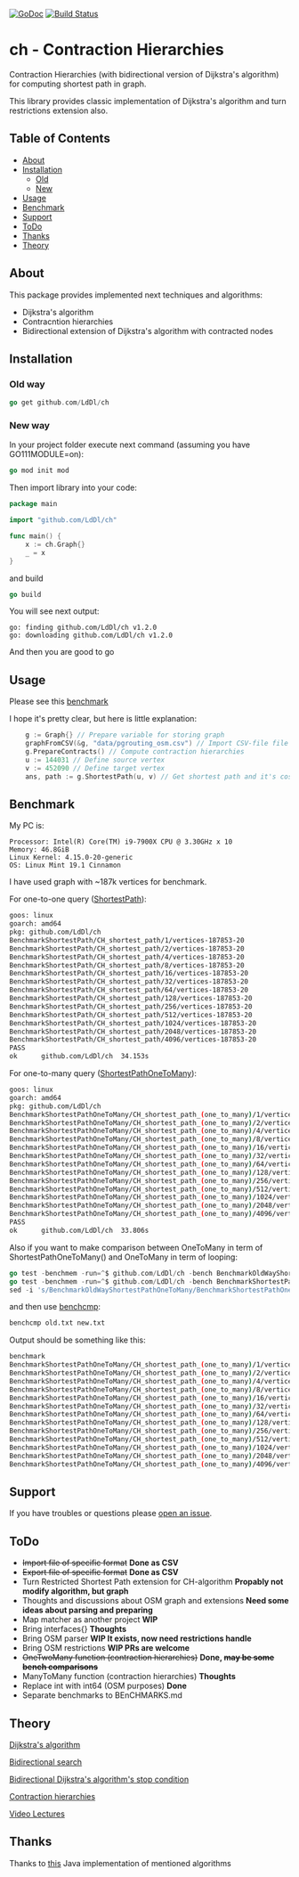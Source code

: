 [![GoDoc](https://godoc.org/github.com/golang/gddo?status.svg)](https://godoc.org/github.com/LdDl/ch)
[![Build Status](https://travis-ci.com/LdDl/ch.svg?branch=master)](https://travis-ci.com/LdDl/ch)

# ch - Contraction Hierarchies
Contraction Hierarchies (with bidirectional version of Dijkstra's algorithm) for computing shortest path in graph.

This library provides classic implementation of Dijkstra's algorithm and turn restrictions extension also.

## Table of Contents

- [About](#about)
- [Installation](#installation)
    - [Old](#old-way)
    - [New](#new-way)
- [Usage](#usage)
- [Benchmark](#benchmark)
- [Support](#support)
- [ToDo](#todo)
- [Thanks](#thanks)
- [Theory](#theory)

## About
This package provides implemented next techniques and algorithms:
* Dijkstra's algorithm
* Contracntion hierarchies
* Bidirectional extension of Dijkstra's algorithm with contracted nodes

## Installation

### Old way
```go
go get github.com/LdDl/ch
```


### New way 
In your project folder execute next command (assuming you have GO111MODULE=on):
```go
go mod init mod
```
Then import library into your code:
```go
package main

import "github.com/LdDl/ch"

func main() {
	x := ch.Graph{}
	_ = x
}
```
and build
```go
go build
```
You will see next output:
```shell
go: finding github.com/LdDl/ch v1.2.0
go: downloading github.com/LdDl/ch v1.2.0
```
And then you are good to go 

## Usage

Please see this [benchmark](bidirectional_ch_test.go#L59)

I hope it's pretty clear, but here is little explanation:
```go
    g := Graph{} // Prepare variable for storing graph
    graphFromCSV(&g, "data/pgrouting_osm.csv") // Import CSV-file file into programm
    g.PrepareContracts() // Compute contraction hierarchies
    u := 144031 // Define source vertex
    v := 452090 // Define target vertex
    ans, path := g.ShortestPath(u, v) // Get shortest path and it's cost between source and target vertex
```

## Benchmark

My PC is:

    Processor: Intel(R) Core(TM) i9-7900X CPU @ 3.30GHz x 10
    Memory: 46.8GiB
    Linux Kernel: 4.15.0-20-generic
    OS: Linux Mint 19.1 Cinnamon

I have used graph with ~187k vertices for benchmark.

For one-to-one query ([ShortestPath](bidirectional_ch.go#L16)):
```bash
goos: linux
goarch: amd64
pkg: github.com/LdDl/ch
BenchmarkShortestPath/CH_shortest_path/1/vertices-187853-20         	     500	   2801587 ns/op	 3532241 B/op	    2225 allocs/op
BenchmarkShortestPath/CH_shortest_path/2/vertices-187853-20         	    1000	   2639499 ns/op	 3532225 B/op	    2225 allocs/op
BenchmarkShortestPath/CH_shortest_path/4/vertices-187853-20         	    1000	   2730468 ns/op	 3532239 B/op	    2225 allocs/op
BenchmarkShortestPath/CH_shortest_path/8/vertices-187853-20         	     500	   2887250 ns/op	 3532254 B/op	    2225 allocs/op
BenchmarkShortestPath/CH_shortest_path/16/vertices-187853-20        	     500	   2292956 ns/op	 3532251 B/op	    2225 allocs/op
BenchmarkShortestPath/CH_shortest_path/32/vertices-187853-20        	     500	   2837590 ns/op	 3532247 B/op	    2225 allocs/op
BenchmarkShortestPath/CH_shortest_path/64/vertices-187853-20        	     500	   2649959 ns/op	 3532233 B/op	    2225 allocs/op
BenchmarkShortestPath/CH_shortest_path/128/vertices-187853-20       	     500	   2790797 ns/op	 3532215 B/op	    2225 allocs/op
BenchmarkShortestPath/CH_shortest_path/256/vertices-187853-20       	     500	   2640733 ns/op	 3532231 B/op	    2225 allocs/op
BenchmarkShortestPath/CH_shortest_path/512/vertices-187853-20       	     500	   2381726 ns/op	 3532224 B/op	    2225 allocs/op
BenchmarkShortestPath/CH_shortest_path/1024/vertices-187853-20      	     500	   2810581 ns/op	 3532223 B/op	    2225 allocs/op
BenchmarkShortestPath/CH_shortest_path/2048/vertices-187853-20      	     500	   2770308 ns/op	 3532203 B/op	    2225 allocs/op
BenchmarkShortestPath/CH_shortest_path/4096/vertices-187853-20      	     500	   2592263 ns/op	 3532234 B/op	    2225 allocs/op
PASS
ok  	github.com/LdDl/ch	34.153s
```

For one-to-many query ([ShortestPathOneToMany](bidirectional_ch_one_to_n.go#L15)):
```bash
goos: linux
goarch: amd64
pkg: github.com/LdDl/ch
BenchmarkShortestPathOneToMany/CH_shortest_path_(one_to_many)/1/vertices-187853-20         	     160	   7175512 ns/op	 6773392 B/op	   14463 allocs/op
BenchmarkShortestPathOneToMany/CH_shortest_path_(one_to_many)/2/vertices-187853-20         	     176	   6847237 ns/op	 6773416 B/op	   14463 allocs/op
BenchmarkShortestPathOneToMany/CH_shortest_path_(one_to_many)/4/vertices-187853-20         	     172	   7101499 ns/op	 6773230 B/op	   14461 allocs/op
BenchmarkShortestPathOneToMany/CH_shortest_path_(one_to_many)/8/vertices-187853-20         	     181	   6706642 ns/op	 6773435 B/op	   14463 allocs/op
BenchmarkShortestPathOneToMany/CH_shortest_path_(one_to_many)/16/vertices-187853-20        	     170	   6915546 ns/op	 6773325 B/op	   14462 allocs/op
BenchmarkShortestPathOneToMany/CH_shortest_path_(one_to_many)/32/vertices-187853-20        	     174	   6887815 ns/op	 6773307 B/op	   14462 allocs/op
BenchmarkShortestPathOneToMany/CH_shortest_path_(one_to_many)/64/vertices-187853-20        	     174	   6964305 ns/op	 6773370 B/op	   14462 allocs/op
BenchmarkShortestPathOneToMany/CH_shortest_path_(one_to_many)/128/vertices-187853-20       	     168	   6916208 ns/op	 6773333 B/op	   14463 allocs/op
BenchmarkShortestPathOneToMany/CH_shortest_path_(one_to_many)/256/vertices-187853-20       	     170	   7161520 ns/op	 6773373 B/op	   14463 allocs/op
BenchmarkShortestPathOneToMany/CH_shortest_path_(one_to_many)/512/vertices-187853-20       	     172	   6710753 ns/op	 6773492 B/op	   14464 allocs/op
BenchmarkShortestPathOneToMany/CH_shortest_path_(one_to_many)/1024/vertices-187853-20      	     181	   6680762 ns/op	 6773273 B/op	   14462 allocs/op
BenchmarkShortestPathOneToMany/CH_shortest_path_(one_to_many)/2048/vertices-187853-20      	     171	   6695043 ns/op	 6773313 B/op	   14462 allocs/op
BenchmarkShortestPathOneToMany/CH_shortest_path_(one_to_many)/4096/vertices-187853-20      	     176	   6674091 ns/op	 6773373 B/op	   14462 allocs/op
PASS
ok  	github.com/LdDl/ch	33.806s
```

Also if you want to make comparison between OneToMany in term of ShortestPathOneToMany() and OneToMany in term of looping:
```go
go test -benchmem -run=^$ github.com/LdDl/ch -bench BenchmarkOldWayShortestPathOneToMany > old.txt
go test -benchmem -run=^$ github.com/LdDl/ch -bench BenchmarkShortestPathOneToMany > new.txt
sed -i 's/BenchmarkOldWayShortestPathOneToMany/BenchmarkShortestPathOneToMany/g' old.txt
```
and then use [benchcmp](https://godoc.org/golang.org/x/tools/cmd/benchcmp):
```bash
benchcmp old.txt new.txt
```
Output should be something like this:
```bash
benchmark                                                                                 old ns/op     new ns/op     delta
BenchmarkShortestPathOneToMany/CH_shortest_path_(one_to_many)/1/vertices-187853-20        10608955      7175512       -32.36%
BenchmarkShortestPathOneToMany/CH_shortest_path_(one_to_many)/2/vertices-187853-20        10813368      6847237       -36.68%
BenchmarkShortestPathOneToMany/CH_shortest_path_(one_to_many)/4/vertices-187853-20        10583636      7101499       -32.90%
BenchmarkShortestPathOneToMany/CH_shortest_path_(one_to_many)/8/vertices-187853-20        10500989      6706642       -36.13%
BenchmarkShortestPathOneToMany/CH_shortest_path_(one_to_many)/16/vertices-187853-20       10470206      6915546       -33.95%
BenchmarkShortestPathOneToMany/CH_shortest_path_(one_to_many)/32/vertices-187853-20       10421460      6887815       -33.91%
BenchmarkShortestPathOneToMany/CH_shortest_path_(one_to_many)/64/vertices-187853-20       10499903      6964305       -33.67%
BenchmarkShortestPathOneToMany/CH_shortest_path_(one_to_many)/128/vertices-187853-20      10735268      6916208       -35.57%
BenchmarkShortestPathOneToMany/CH_shortest_path_(one_to_many)/256/vertices-187853-20      10836504      7161520       -33.91%
BenchmarkShortestPathOneToMany/CH_shortest_path_(one_to_many)/512/vertices-187853-20      10544817      6710753       -36.36%
BenchmarkShortestPathOneToMany/CH_shortest_path_(one_to_many)/1024/vertices-187853-20     10619897      6680762       -37.09%
BenchmarkShortestPathOneToMany/CH_shortest_path_(one_to_many)/2048/vertices-187853-20     10772554      6695043       -37.85%
BenchmarkShortestPathOneToMany/CH_shortest_path_(one_to_many)/4096/vertices-187853-20     10257450      6674091       -34.93%
```

## Support

If you have troubles or questions please [open an issue](https://github.com/LdDl/ch/issues/new).

## ToDo

* ~~Import file of specific format~~ **Done as CSV**
* ~~Export file of specific format~~ **Done as CSV**
* Turn Restricted Shortest Path extension for CH-algorithm **Propably not modify algorithm, but graph**
* Thoughts and discussions about OSM graph and extensions **Need some ideas about parsing and preparing**
* Map matcher as another project **WIP**
* Bring interfaces{} **Thoughts**
* Bring OSM parser **WIP It exists, now need restrictions handle**
* Bring OSM restrictions **WIP PRs are welcome**
* ~~OneTwoMany function (contraction hierarchies)~~ **Done, ~~may be some bench comparisons~~**
* ManyToMany function (contraction hierarchies) **Thoughts**
* Replace int with int64 (OSM purposes) **Done**
* Separate benchmarks to BEnCHMARKS.md

## Theory
[Dijkstra's algorithm](https://en.wikipedia.org/wiki/Dijkstra%27s_algorithm)

[Bidirectional search](https://en.wikipedia.org/wiki/Bidirectional_search)

[Bidirectional Dijkstra's algorithm's stop condition](http://www.cs.princeton.edu/courses/archive/spr06/cos423/Handouts/EPP%20shortest%20path%20algorithms.pdf)

[Contraction hierarchies](https://en.wikipedia.org/wiki/Contraction_hierarchies)

[Video Lectures](https://ad-wiki.informatik.uni-freiburg.de/teaching/EfficientRoutePlanningSS2012)


## Thanks
Thanks to [this](https://github.com/navjindervirdee/Advanced-Shortest-Paths-Algorithms) Java implementation of mentioned algorithms
